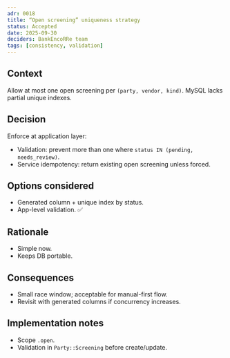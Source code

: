```yaml
---
adr: 0018
title: “Open screening” uniqueness strategy
status: Accepted
date: 2025-09-30
deciders: BankEncoRRe team
tags: [consistency, validation]
---
```


## Context
Allow at most one open screening per `(party, vendor, kind)`. MySQL lacks partial unique indexes.

## Decision
Enforce at application layer:
- Validation: prevent more than one where `status IN (pending, needs_review)`.
- Service idempotency: return existing open screening unless forced.

## Options considered
- Generated column + unique index by status.
- App-level validation. ✅

## Rationale
- Simple now.
- Keeps DB portable.

## Consequences
- Small race window; acceptable for manual-first flow.
- Revisit with generated columns if concurrency increases.

## Implementation notes
- Scope `.open`.
- Validation in `Party::Screening` before create/update.

